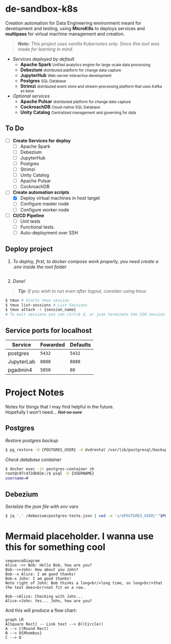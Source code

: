 
# de-sandbox-k8s
Creation automation for Data Engineering environment meant for development and testing, using **MicroK8s** to deploys services and **multipass** for virtual machine management and creation. 
> ***Note:*** *This project uses vanilla Kubernetes only. Since this tool was made for learning in mind.*

* *Services deployed by default*
 	* **Apache Spark**  <small>Unified analytics engine for large-scale data processing</small>
   * **Debezium**  <small>distributed platform for change data capture</small>
 	* **JupyterHub** <small>Web-server interactive development</small>
	* **Postgres** <small>SQL Database</small>
 	* **Strimzi** <small>distributed event store and stream-processing platform that uses Kafka as base</small>
* *Optional services*
	* **Apache Pulsar**  <small>distributed platform for change data capture</small>
	 * **CockroachDB**  <small>Cloud-native SQL Database</small>
 	 * **Unity Catalog**  <small>Centralized management and governing for data</small>

## To Do

- [ ] **Create Services for deploy**
	- [ ] Apache Spark
	- [ ] Debezium
	- [ ] JupyterHub
	- [ ] Postgres
	- [ ] Strimzi
	- [ ] Unity Catalog
	- [ ] Apache Pulsar
	- [ ] CockroachDB
- [ ] **Create automation scripts**
	- [x] Deploy virtual machines in host target
	- [ ] Configure master node
	- [ ] Configure worker node
- [ ] **CI/CD Pipeline**
	- [ ] Unit tests  
	- [ ] Functional tests
	- [ ] Auto-deployment over SSH

## Deploy project
1. *To deploy, first, to docker compose work properly, you need create a .env inside the root folder*
```bash
```
2. *Done!*  
> ***Tip:*** *If you wish to run even after logout, consider using tmux*
```bash
$ tmux # Starts tmux session
$ tmux list-sessions # List Sessions
$ tmux attach -t {session_name}
# To exit sessions you can ctrl+b d, or juse terminate the SSH session.
```

## Service ports for localhost
| Service    | Fowarded   | Defaults   |   
|------------|------------|------------|
| postgres   | `5432`     | `5432`     |
| JupyterLab | `8888`     | `8888`     |
| pgadmin4   | `5050`     | `80`       |  

# Project Notes
Notes for things that I may find helpful in the future.  
Hopefully I won't need... *~~Not so sure~~*
## Postgres
*Restore postgres backup*
```bash
$ pg_restore -U {POSTGRES_USER} -d dvdrental /var/lib/postgresql/backups/dvdrental.tar
```
*Check database container*
```bash
$ docker exec -it postgres-container sh
root@c97c472db02e:/$ psql -U {USERNAME}
username=#
```
## Debezium
*Serialize the json file with env vars*
```bash
$ jq '.' /debezium/postgres-teste.json | sed -e 's/$POSTGRES_USER/'"$POSTGRES_USER"'/g' -e 's/$POSTGRES_PASSWORD/'"$POSTGRES_PASSWORD"'/g'
```

# Mermaid placeholder. I wanna use this for something cool
```mermaid
sequenceDiagram
Alice ->> Bob: Hello Bob, how are you?
Bob-->>John: How about you John?
Bob--x Alice: I am good thanks!
Bob-x John: I am good thanks!
Note right of John: Bob thinks a long<br/>long time, so long<br/>that the text does<br/>not fit on a row.

Bob-->Alice: Checking with John...
Alice->John: Yes... John, how are you?
```

And this will produce a flow chart:

```mermaid
graph LR
A[Square Rect] -- Link text --> B((Circle))
A --> C(Round Rect)
B --> D{Rhombus}
C --> D
```